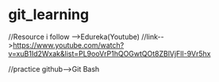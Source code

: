 # git_learning

//Resource  i follow -->Edureka(Youtube)
//link-->https://www.youtube.com/watch?v=xuB1Id2Wxak&list=PL9ooVrP1hQOGwtQOt8ZBlVjFlI-9Vr5hx

//practice github-->Git Bash
